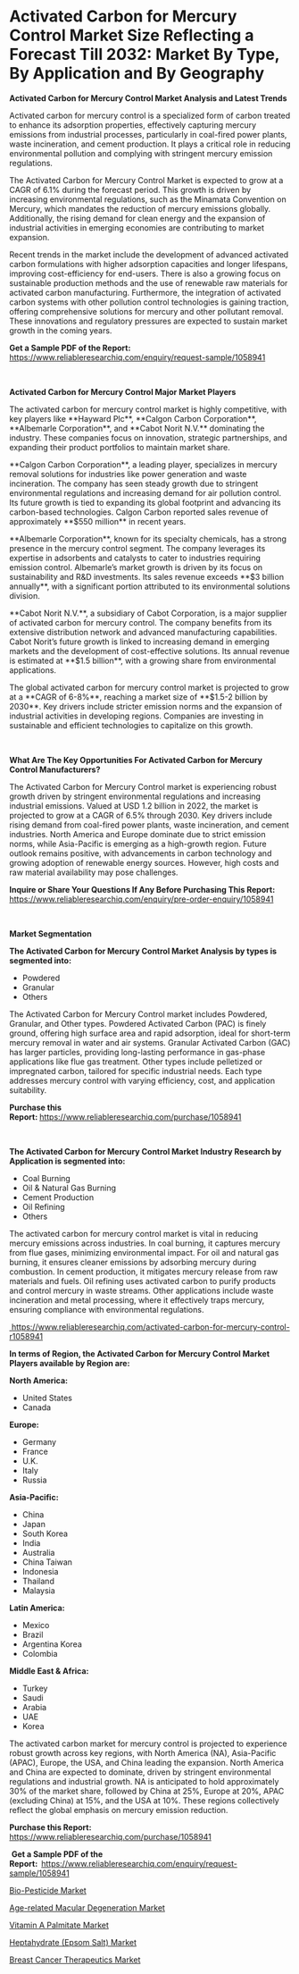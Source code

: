 <p><h1>Activated Carbon for Mercury Control Market Size Reflecting a Forecast Till 2032: Market By Type, By Application and By Geography</h1></p><p><strong>Activated Carbon for Mercury Control Market Analysis and Latest Trends</strong></p>
<p><p>Activated carbon for mercury control is a specialized form of carbon treated to enhance its adsorption properties, effectively capturing mercury emissions from industrial processes, particularly in coal-fired power plants, waste incineration, and cement production. It plays a critical role in reducing environmental pollution and complying with stringent mercury emission regulations.</p><p>The Activated Carbon for Mercury Control Market is expected to grow at a CAGR of 6.1% during the forecast period. This growth is driven by increasing environmental regulations, such as the Minamata Convention on Mercury, which mandates the reduction of mercury emissions globally. Additionally, the rising demand for clean energy and the expansion of industrial activities in emerging economies are contributing to market expansion.</p><p>Recent trends in the market include the development of advanced activated carbon formulations with higher adsorption capacities and longer lifespans, improving cost-efficiency for end-users. There is also a growing focus on sustainable production methods and the use of renewable raw materials for activated carbon manufacturing. Furthermore, the integration of activated carbon systems with other pollution control technologies is gaining traction, offering comprehensive solutions for mercury and other pollutant removal. These innovations and regulatory pressures are expected to sustain market growth in the coming years.</p></p>
<p><strong>Get a Sample PDF of the Report:&nbsp;</strong> <a href="https://www.reliableresearchiq.com/enquiry/request-sample/1058941?utm_campaign=2220&utm_medium=2&utm_source=Github&utm_content=ia&utm_term=25012025&utm_id=activated-carbon-for-mercury-control">https://www.reliableresearchiq.com/enquiry/request-sample/1058941</a></p>
<p>&nbsp;</p>
<p><strong>Activated Carbon for Mercury Control Major Market Players</strong></p>
<p><p>The activated carbon for mercury control market is highly competitive, with key players like **Hayward Plc**, **Calgon Carbon Corporation**, **Albemarle Corporation**, and **Cabot Norit N.V.** dominating the industry. These companies focus on innovation, strategic partnerships, and expanding their product portfolios to maintain market share.</p><p>**Calgon Carbon Corporation**, a leading player, specializes in mercury removal solutions for industries like power generation and waste incineration. The company has seen steady growth due to stringent environmental regulations and increasing demand for air pollution control. Its future growth is tied to expanding its global footprint and advancing its carbon-based technologies. Calgon Carbon reported sales revenue of approximately **$550 million** in recent years.</p><p>**Albemarle Corporation**, known for its specialty chemicals, has a strong presence in the mercury control segment. The company leverages its expertise in adsorbents and catalysts to cater to industries requiring emission control. Albemarle’s market growth is driven by its focus on sustainability and R&D investments. Its sales revenue exceeds **$3 billion annually**, with a significant portion attributed to its environmental solutions division.</p><p>**Cabot Norit N.V.**, a subsidiary of Cabot Corporation, is a major supplier of activated carbon for mercury control. The company benefits from its extensive distribution network and advanced manufacturing capabilities. Cabot Norit’s future growth is linked to increasing demand in emerging markets and the development of cost-effective solutions. Its annual revenue is estimated at **$1.5 billion**, with a growing share from environmental applications.</p><p>The global activated carbon for mercury control market is projected to grow at a **CAGR of 6-8%**, reaching a market size of **$1.5-2 billion by 2030**. Key drivers include stricter emission norms and the expansion of industrial activities in developing regions. Companies are investing in sustainable and efficient technologies to capitalize on this growth.</p></p>
<p>&nbsp;</p>
<p><strong>What Are The Key Opportunities For Activated Carbon for Mercury Control Manufacturers?</strong></p>
<p><p>The Activated Carbon for Mercury Control market is experiencing robust growth driven by stringent environmental regulations and increasing industrial emissions. Valued at USD 1.2 billion in 2022, the market is projected to grow at a CAGR of 6.5% through 2030. Key drivers include rising demand from coal-fired power plants, waste incineration, and cement industries. North America and Europe dominate due to strict emission norms, while Asia-Pacific is emerging as a high-growth region. Future outlook remains positive, with advancements in carbon technology and growing adoption of renewable energy sources. However, high costs and raw material availability may pose challenges.</p></p>
<p><strong>Inquire or Share Your Questions If Any Before Purchasing This Report:</strong> <a href="https://www.reliableresearchiq.com/enquiry/pre-order-enquiry/1058941?utm_campaign=2220&utm_medium=2&utm_source=Github&utm_content=ia&utm_term=25012025&utm_id=activated-carbon-for-mercury-control">https://www.reliableresearchiq.com/enquiry/pre-order-enquiry/1058941</a></p>
<p>&nbsp;</p>
<p><strong>Market Segmentation</strong></p>
<p><strong>The Activated Carbon for Mercury Control Market Analysis by types is segmented into:</strong></p>
<p><ul><li>Powdered</li><li>Granular</li><li>Others</li></ul></p>
<p><p>The Activated Carbon for Mercury Control market includes Powdered, Granular, and Other types. Powdered Activated Carbon (PAC) is finely ground, offering high surface area and rapid adsorption, ideal for short-term mercury removal in water and air systems. Granular Activated Carbon (GAC) has larger particles, providing long-lasting performance in gas-phase applications like flue gas treatment. Other types include pelletized or impregnated carbon, tailored for specific industrial needs. Each type addresses mercury control with varying efficiency, cost, and application suitability.</p></p>
<p><strong>Purchase this Report:&nbsp;</strong><a href="https://www.reliableresearchiq.com/purchase/1058941?utm_campaign=2220&utm_medium=2&utm_source=Github&utm_content=ia&utm_term=25012025&utm_id=activated-carbon-for-mercury-control">https://www.reliableresearchiq.com/purchase/1058941</a></p>
<p>&nbsp;</p>
<p><strong>The Activated Carbon for Mercury Control Market Industry Research by Application is segmented into:</strong></p>
<p><ul><li>Coal Burning</li><li>Oil & Natural Gas Burning</li><li>Cement Production</li><li>Oil Refining</li><li>Others</li></ul></p>
<p><p>The activated carbon for mercury control market is vital in reducing mercury emissions across industries. In coal burning, it captures mercury from flue gases, minimizing environmental impact. For oil and natural gas burning, it ensures cleaner emissions by adsorbing mercury during combustion. In cement production, it mitigates mercury release from raw materials and fuels. Oil refining uses activated carbon to purify products and control mercury in waste streams. Other applications include waste incineration and metal processing, where it effectively traps mercury, ensuring compliance with environmental regulations.</p></p>
<p><a href="https://www.reliableresearchiq.com/activated-carbon-for-mercury-control-r1058941?utm_campaign=2220&utm_medium=2&utm_source=Github&utm_content=ia&utm_term=25012025&utm_id=activated-carbon-for-mercury-control">&nbsp;https://www.reliableresearchiq.com/activated-carbon-for-mercury-control-r1058941</a></p>
<p><strong>In terms of Region, the Activated Carbon for Mercury Control Market Players available by Region are:</strong></p>
<p>
    <p> <strong> North America: </strong>
        <ul>
            <li>United States</li>
            <li>Canada</li>
        </ul>
        </p> 
    <p> <strong> Europe: </strong>
        <ul>
            <li>Germany</li>
            <li>France</li>
            <li>U.K.</li>
            <li>Italy</li>
            <li>Russia</li>
        </ul>
        </p> 
    <p> <strong> Asia-Pacific: </strong>
        <ul>
            <li>China</li>
            <li>Japan</li>
            <li>South Korea</li>
            <li>India</li>
            <li>Australia</li>
            <li>China Taiwan</li>
            <li>Indonesia</li>
            <li>Thailand</li>
            <li>Malaysia</li>
        </ul>
        </p> 
    <p> <strong> Latin America: </strong>
        <ul>
            <li>Mexico</li>
            <li>Brazil</li>
            <li>Argentina Korea</li>
            <li>Colombia</li>
        </ul>
        </p> 
    <p> <strong> Middle East & Africa: </strong>
        <ul>
            <li>Turkey</li>
            <li>Saudi</li>
            <li>Arabia</li>
            <li>UAE</li>
            <li>Korea</li>
        </ul>
    </p>
    </p>
<p><p>The activated carbon market for mercury control is projected to experience robust growth across key regions, with North America (NA), Asia-Pacific (APAC), Europe, the USA, and China leading the expansion. North America and China are expected to dominate, driven by stringent environmental regulations and industrial growth. NA is anticipated to hold approximately 30% of the market share, followed by China at 25%, Europe at 20%, APAC (excluding China) at 15%, and the USA at 10%. These regions collectively reflect the global emphasis on mercury emission reduction.</p></p>
<p><strong>Purchase this Report: </strong><a href="https://www.reliableresearchiq.com/purchase/1058941?utm_campaign=2220&utm_medium=2&utm_source=Github&utm_content=ia&utm_term=25012025&utm_id=activated-carbon-for-mercury-control">https://www.reliableresearchiq.com/purchase/1058941</a></p>
<p>&nbsp;<strong>Get a Sample PDF of the Report:&nbsp;&nbsp;</strong><a href="https://www.reliableresearchiq.com/enquiry/request-sample/1058941?utm_campaign=2220&utm_medium=2&utm_source=Github&utm_content=ia&utm_term=25012025&utm_id=activated-carbon-for-mercury-control">https://www.reliableresearchiq.com/enquiry/request-sample/1058941</a></p>
<p><strong></strong></p>
<p><p><a href="https://www.linkedin.com/pulse/bio-pesticide-market-size-demand-supply-situation-share-ji0ve?utm_campaign=2220&utm_medium=2&utm_source=Github&utm_content=ia&utm_term=25012025&utm_id=activated-carbon-for-mercury-control">Bio-Pesticide Market</a></p><p><a href="https://www.linkedin.com/pulse/theglobal-age-related-macular-degeneration-market-sizeenormousand-wmune?utm_campaign=2220&utm_medium=2&utm_source=Github&utm_content=ia&utm_term=25012025&utm_id=activated-carbon-for-mercury-control">Age-related Macular Degeneration Market</a></p><p><a href="https://www.linkedin.com/pulse/success-formula-growing-vitamin-palmitate-market-analysispromising-caple?utm_campaign=2220&utm_medium=2&utm_source=Github&utm_content=ia&utm_term=25012025&utm_id=activated-carbon-for-mercury-control">Vitamin A Palmitate Market</a></p><p><a href="https://www.linkedin.com/pulse/market-dynamics-future-trends-global-heptahydrate-epsom-ckfie?utm_campaign=2220&utm_medium=2&utm_source=Github&utm_content=ia&utm_term=25012025&utm_id=activated-carbon-for-mercury-control">Heptahydrate (Epsom Salt) Market</a></p><p><a href="https://www.linkedin.com/pulse/unveiling-future-breast-cancer-therapeutics-market-analysis-q6jwc?utm_campaign=2220&utm_medium=2&utm_source=Github&utm_content=ia&utm_term=25012025&utm_id=activated-carbon-for-mercury-control">Breast Cancer Therapeutics Market</a></p></p>